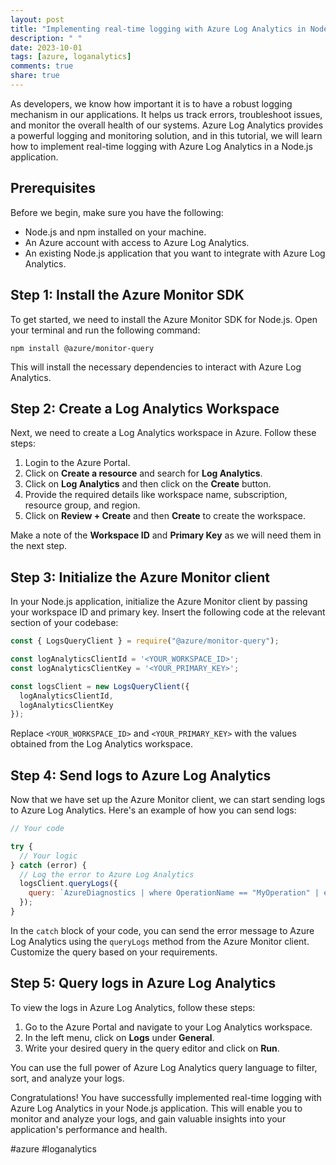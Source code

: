 ```yaml
---
layout: post
title: "Implementing real-time logging with Azure Log Analytics in Node.js"
description: " "
date: 2023-10-01
tags: [azure, loganalytics]
comments: true
share: true
---
```


As developers, we know how important it is to have a robust logging mechanism in our applications. It helps us track errors, troubleshoot issues, and monitor the overall health of our systems. Azure Log Analytics provides a powerful logging and monitoring solution, and in this tutorial, we will learn how to implement real-time logging with Azure Log Analytics in a Node.js application.

## Prerequisites
Before we begin, make sure you have the following:

- Node.js and npm installed on your machine.
- An Azure account with access to Azure Log Analytics.
- An existing Node.js application that you want to integrate with Azure Log Analytics.

## Step 1: Install the Azure Monitor SDK
To get started, we need to install the Azure Monitor SDK for Node.js. Open your terminal and run the following command:

```shell
npm install @azure/monitor-query
```

This will install the necessary dependencies to interact with Azure Log Analytics.

## Step 2: Create a Log Analytics Workspace
Next, we need to create a Log Analytics workspace in Azure. Follow these steps:

1. Login to the Azure Portal.
2. Click on **Create a resource** and search for **Log Analytics**.
3. Click on **Log Analytics** and then click on the **Create** button.
4. Provide the required details like workspace name, subscription, resource group, and region.
5. Click on **Review + Create** and then **Create** to create the workspace.

Make a note of the **Workspace ID** and **Primary Key** as we will need them in the next step.

## Step 3: Initialize the Azure Monitor client
In your Node.js application, initialize the Azure Monitor client by passing your workspace ID and primary key. Insert the following code at the relevant section of your codebase:

```javascript
const { LogsQueryClient } = require("@azure/monitor-query");

const logAnalyticsClientId = '<YOUR_WORKSPACE_ID>';
const logAnalyticsClientKey = '<YOUR_PRIMARY_KEY>';

const logsClient = new LogsQueryClient({
  logAnalyticsClientId,
  logAnalyticsClientKey
});
```

Replace `<YOUR_WORKSPACE_ID>` and `<YOUR_PRIMARY_KEY>` with the values obtained from the Log Analytics workspace.

## Step 4: Send logs to Azure Log Analytics
Now that we have set up the Azure Monitor client, we can start sending logs to Azure Log Analytics. Here's an example of how you can send logs:

```javascript
// Your code

try {
  // Your logic
} catch (error) {
  // Log the error to Azure Log Analytics
  logsClient.queryLogs({
    query: `AzureDiagnostics | where OperationName == "MyOperation" | extend Message = "An error occurred: ${error.message}" | project Message`
  });
}
```

In the `catch` block of your code, you can send the error message to Azure Log Analytics using the `queryLogs` method from the Azure Monitor client. Customize the query based on your requirements.

## Step 5: Query logs in Azure Log Analytics
To view the logs in Azure Log Analytics, follow these steps:

1. Go to the Azure Portal and navigate to your Log Analytics workspace.
2. In the left menu, click on **Logs** under **General**.
3. Write your desired query in the query editor and click on **Run**.

You can use the full power of Azure Log Analytics query language to filter, sort, and analyze your logs.

Congratulations! You have successfully implemented real-time logging with Azure Log Analytics in your Node.js application. This will enable you to monitor and analyze your logs, and gain valuable insights into your application's performance and health.

#azure #loganalytics